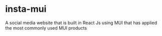 # insta-mui
A social media website that is built in React Js using MUI that has applied the most commonly used MUI products
